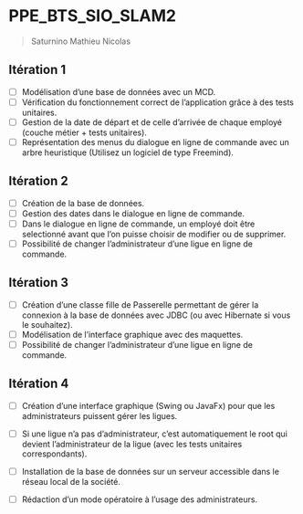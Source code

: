 # PPE_BTS_SIO_SLAM2
> Saturnino Mathieu Nicolas

## Itération 1

- [ ] Modélisation d’une base de données avec un MCD.
- [ ] Vérification du fonctionnement correct de l’application grâce à des tests unitaires.
- [ ] Gestion de la date de départ et de celle d’arrivée de chaque employé (couche métier + tests unitaires).
- [ ] Représentation des menus du dialogue en ligne de commande avec un arbre heuristique (Utilisez un logiciel de type Freemind). 

## Itération 2

- [ ] Création de la base de données.
- [ ] Gestion des dates dans le dialogue en ligne de commande.
- [ ] Dans le dialogue en ligne de commande, un employé doit être selectionné avant que l’on puisse choisir de modifier ou de supprimer.
- [ ] Possibilité de changer l’administrateur d’une ligue en ligne de commande. 

## Itération 3

- [ ] Création d’une classe fille de Passerelle permettant de gérer la connexion à la base de données avec JDBC (ou avec Hibernate si vous le souhaitez).
- [ ] Modélisation de l’interface graphique avec des maquettes.
- [ ] Possibilité de changer l’administrateur d’une ligue en ligne de commande. 

## Itération 4

- [ ] Création d’une interface graphique (Swing ou JavaFx) pour que les administrateurs puissent gérer les ligues.
- [ ] Si une ligue n’a pas d’administrateur, c’est automatiquement le root qui devient l’administrateur de la ligue (avec les tests unitaires correspondants).
- [ ] Installation de la base de données sur un serveur accessible dans le réseau local de la société.
- [ ] Rédaction d’un mode opératoire à l’usage des administrateurs. 


